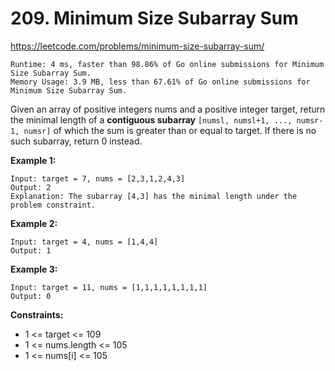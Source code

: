 # 209. Minimum Size Subarray Sum

https://leetcode.com/problems/minimum-size-subarray-sum/

```
Runtime: 4 ms, faster than 98.86% of Go online submissions for Minimum Size Subarray Sum.
Memory Usage: 3.9 MB, less than 67.61% of Go online submissions for Minimum Size Subarray Sum.
```

Given an array of positive integers nums and a positive integer target, return the minimal length of a **contiguous subarray** `[numsl, numsl+1, ..., numsr-1, numsr]` of which the sum is greater than or equal to target. If there is no such subarray, return 0 instead.

**Example 1:**

```
Input: target = 7, nums = [2,3,1,2,4,3]
Output: 2
Explanation: The subarray [4,3] has the minimal length under the problem constraint.
```

**Example 2:**

```
Input: target = 4, nums = [1,4,4]
Output: 1
```

**Example 3:**

```
Input: target = 11, nums = [1,1,1,1,1,1,1,1]
Output: 0
```

**Constraints:**

- 1 <= target <= 109
- 1 <= nums.length <= 105
- 1 <= nums[i] <= 105
